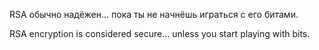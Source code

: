 RSA обычно надёжен… пока ты не начнёшь играться с его битами.

RSA encryption is considered secure… unless you start playing with bits.
